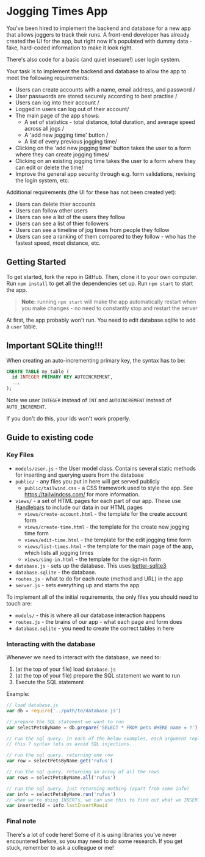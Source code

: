 # Jogging Times App

You've been hired to implement the backend and database for a new app that
allows joggers to track their runs. A front-end developer has already created
the UI for the app, but right now it's populated with dummy data - fake,
hard-coded information to make it look right.

There's also code for a basic (and quiet insecure!) user login system.

Your task is to implement the backend and database to allow the app to meet the
following requirements:

- Users can create accounts with a name, email address, and password /
- User passwords are stored securely according to best practise / 
- Users can log into their account / 
- Logged in users can log out of their account/
- The main page of the app shows:
  - A set of statistics - total distance, total duration, and average speed
    across all jogs /
  - A 'add new jogging time' button /
  - A list of every previous jogging time/
- Clicking on the 'add new jogging time' button takes the user to a form where
  they can create jogging times/
- Clicking on an existing jogging time takes the user to a form where they can
  edit or delete the time/
- Improve the general app security through e.g. form validations, revising the
  login system, etc.

Additional requirements (the UI for these has not been created yet):

- Users can delete thier accounts
- Users can follow other users
- Users can see a list of the users they follow
- Users can see a list of thier followers
- Users can see a timeline of jog times from people they follow
- Users can see a ranking of them compared to they follow - who has the fastest
  speed, most distance, etc.

## Getting Started

To get started, fork the repo in GitHub. Then, clone it to your own computer.
Run `npm install` to get all the dependencies set up. Run `npm start` to start
the app.

> **Note:** running `npm start` will make the app automatically restart when you
> make changes - no need to constantly stop and restart the server

At first, the app probably won't run. You need to edit database.sqlite to add a
`user` table.

## Important SQLite thing!!!

When creating an auto-incrementing primary key, the syntax has to be:

```sql
CREATE TABLE my_table (
  id INTEGER PRIMARY KEY AUTOINCREMENT,
  ...
);
```

Note we user `INTEGER` instead of `INT` and `AUTOINCREMENT` instead of
`AUTO_INCREMENT`.

If you don't do this, your ids won't work properly.

## Guide to existing code

### Key Files

- `models/User.js` - the User model class. Contains several static methods for
  inserting and querying users from the database
- `public/` - any files you put in here will get served publicly
  - `public/tailwind.css` - a CSS framework used to style the app. See
    https://tailwindcss.com/ for more information.
- `views/` - a set of HTML pages for each part of our app. These use
  [Handlebars](https://handlebarsjs.com/) to include our data in our HTML pages
  - `views/create-account.html` - the template for the create account form
  - `views/create-time.html` - the template for the create new jogging time form
  - `views/edit-time.html` - the template for the edit jogging time form
  - `views/list-times.html` - the template for the main page of the app, which
    lists all jogging times
  - `views/sing-in.html` - the template for the sign-in form
- `database.js` - sets up the database. This uses
  [better-sqlite3](https://github.com/JoshuaWise/better-sqlite3/blob/master/docs/api.md)
- `database.sqlite` - the database.
- `routes.js` - what to do for each route (method and URL) in the app
- `server.js` - sets everything up and starts the app

To implement all of the initial requirements, the only files you should need to
touch are:

- `models/` - this is where all our database interaction happens
- `routes.js` - the brains of our app - what each page and form does
- `database.sqlite` - you need to create the correct tables in here

### Interacting with the database

Whenever we need to interact with the database, we need to:

1. (at the top of your file) load `database.js`
2. (at the top of your file) prepare the SQL statement we want to run
3. Execute the SQL statement

Example:

```js
// load database.js
var db = require('../path/to/database.js')

// prepare the SQL statement we want to run
var selectPetsByName = db.prepare('SELECT * FROM pets WHERE name = ?')

// run the sql query. in each of the below examples, each argument replaces a ?.
// this ? syntax lets us avoid SQL injections.

// run the sql query, returning one row
var row = selectPetsByName.get('rufus')

// run the sql query, returning an array of all the rows
var rows = selectPetsByName.all('rufus')

// run the sql query, just returning nothing (apart from some info)
var info = selectPetsByName.run('rufus')
// when we're doing INSERTs, we can use this to find out what we INSERTed:
var insertedId = info.lastInsertRowid
```

### Final note

There's a lot of code here! Some of it is using libraries you've never
encountered before, so you may need to do some research. If you get stuck,
remember to ask a colleague or me!
